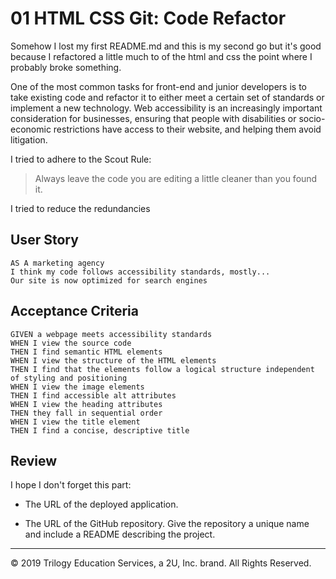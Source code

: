 # 01 HTML CSS Git: Code Refactor

Somehow I lost my first README.md and this is my second go but it's good because I refactored a little much to of the html and css the point where I probably broke something.

One of the most common tasks for front-end and junior developers is to take existing code and refactor it to either meet a certain set of standards or implement a new technology. Web accessibility is an increasingly important consideration for businesses, ensuring that people with disabilities or socio-economic restrictions have access to their website, and helping them avoid litigation.

I tried to adhere to the Scout Rule: 

> Always leave the code you are editing a little cleaner than you found it.

I tried to reduce the redundancies 

## User Story

```
AS A marketing agency
I think my code follows accessibility standards, mostly...
Our site is now optimized for search engines
```

## Acceptance Criteria

```
GIVEN a webpage meets accessibility standards
WHEN I view the source code
THEN I find semantic HTML elements
WHEN I view the structure of the HTML elements
THEN I find that the elements follow a logical structure independent of styling and positioning
WHEN I view the image elements
THEN I find accessible alt attributes
WHEN I view the heading attributes
THEN they fall in sequential order
WHEN I view the title element
THEN I find a concise, descriptive title
```

## Review

I hope I don't forget this part:

* The URL of the deployed application.

* The URL of the GitHub repository. Give the repository a unique name and include a README describing the project.

- - -
© 2019 Trilogy Education Services, a 2U, Inc. brand. All Rights Reserved.
